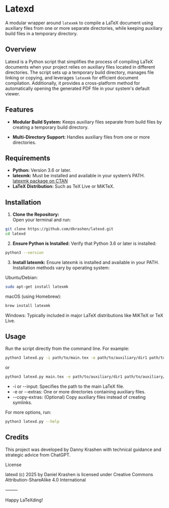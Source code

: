 # Latexd

A modular wrapper around `latexmk` to compile a LaTeX document using auxiliary
files from one or more separate directories, while keeping auxiliary build
files in a temporary directory.

## Overview

Latexd is a Python script that simplifies the process of compiling LaTeX
documents when your project relies on auxiliary files located in different
directories. The script sets up a temporary build directory, manages file
linking or copying, and leverages `latexmk` for efficient document compilation.
Additionally, it provides a cross-platform method for automatically opening the
generated PDF file in your system's default viewer.

## Features

- **Modular Build System:** Keeps auxiliary files separate from build files by creating a temporary build directory.

- **Multi-Directory Support:** Handles auxiliary files from one or more directories.

## Requirements

- **Python:** Version 3.6 or later.
- **latexmk:** Must be installed and available in your system’s PATH.  
[latexmk package on CTAN](https://ctan.org/pkg/latexmk)
- **LaTeX Distribution:** Such as TeX Live or MiKTeX.

## Installation

1. **Clone the Repository:**  
Open your terminal and run:
```bash
git clone https://github.com/dkrashen/latexd.git
cd latexd
```

2. **Ensure Python is Installed:**
Verify that Python 3.6 or later is installed:
```bash
python3 --version
```

3. **Install latexmk:**
Ensure latexmk is installed and available in your PATH. Installation methods vary by operating system:

Ubuntu/Debian:
```bash
sudo apt-get install latexmk
```

macOS (using Homebrew):
```bash
brew install latexmk
```
Windows:
Typically included in major LaTeX distributions like MiKTeX or TeX Live.

## Usage

Run the script directly from the command line. For example:

```bash
python3 latexd.py -i path/to/main.tex -e path/to/auxiliary/dir1 path/to/auxiliary/dir2 --copy-extras
```
or 
```bash
python3 latexd.py main.tex -e path/to/auxiliary/dir1 path/to/auxiliary/dir2 --copy-extras
```
- -i or --input: Specifies the path to the main LaTeX file.
- -e or --extras: One or more directories containing auxiliary files.
- --copy-extras: (Optional) Copy auxiliary files instead of creating symlinks.

For more options, run:

```bash
python3 latexd.py --help
```

## Credits

This project was developed by Danny Krashen with technical guidance and strategic advice from ChatGPT.

License

latexd (c) 2025 by Daniel Krashen is licensed under Creative Commons Attribution-ShareAlike 4.0 International 

⸻

Happy LaTeXding!
